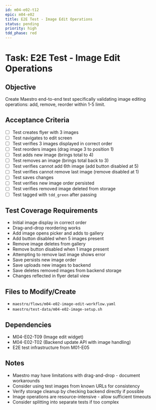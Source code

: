 ```yaml
---
id: m04-e02-t12
epic: m04-e02
title: E2E Test - Image Edit Operations
status: pending
priority: high
tdd_phase: red
---
```


# Task: E2E Test - Image Edit Operations

## Objective
Create Maestro end-to-end test specifically validating image editing operations: add, remove, reorder within 1-5 limit.

## Acceptance Criteria
- [ ] Test creates flyer with 3 images
- [ ] Test navigates to edit screen
- [ ] Test verifies 3 images displayed in correct order
- [ ] Test reorders images (drag image 3 to position 1)
- [ ] Test adds new image (brings total to 4)
- [ ] Test removes an image (brings total back to 3)
- [ ] Test verifies cannot add 6th image (add button disabled at 5)
- [ ] Test verifies cannot remove last image (remove disabled at 1)
- [ ] Test saves changes
- [ ] Test verifies new image order persisted
- [ ] Test verifies removed image deleted from storage
- [ ] Test tagged with `tdd_green` after passing

## Test Coverage Requirements
- Initial image display in correct order
- Drag-and-drop reordering works
- Add image opens picker and adds to gallery
- Add button disabled when 5 images present
- Remove image deletes from gallery
- Remove button disabled when 1 image present
- Attempting to remove last image shows error
- Save persists new image order
- Save uploads new images to backend
- Save deletes removed images from backend storage
- Changes reflected in flyer detail view

## Files to Modify/Create
- `maestro/flows/m04-e02-image-edit-workflow.yaml`
- `maestro/test-data/m04-e02-image-setup.sh`

## Dependencies
- M04-E02-T09 (Image edit widget)
- M04-E02-T02 (Backend update API with image handling)
- E2E test infrastructure from M01-E05

## Notes
- Maestro may have limitations with drag-and-drop - document workarounds
- Consider using test images from known URLs for consistency
- Verify storage cleanup by checking backend directly if possible
- Image operations are resource-intensive - allow sufficient timeouts
- Consider splitting into separate tests if too complex
